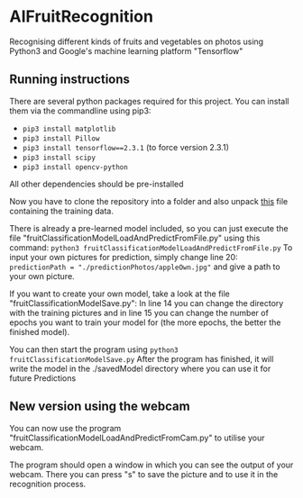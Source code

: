# AIFruitRecognition
Recognising different kinds of fruits and vegetables on photos using Python3 and Google's machine learning platform "Tensorflow"

## Running instructions
 There are several python packages required for this project.
 You can install them via the commandline using pip3:

- ```pip3 install matplotlib```
- ```pip3 install Pillow```
- ```pip3 install tensorflow==2.3.1``` (to force version 2.3.1)
- ```pip3 install scipy```
- ```pip3 install opencv-python```

All other dependencies should be pre-installed

Now you have to clone the repository into a folder and also unpack [this](https://drive.google.com/file/d/1NjBw3OjpYbcKbrk9fxnqXcKJwJHDdFql/view?usp=sharing) file containing the training data.

 There is already a pre-learned model included, so you can just execute the file "fruitClassificationModelLoadAndPredictFromFile.py" using this command:
```python3 fruitClassificationModelLoadAndPredictFromFile.py```
To input your own pictures for prediction, simply change line 20: ```predictionPath = "./predictionPhotos/appleOwn.jpg"``` and give a path to your own picture.


If you want to create your own model, take a look at the file "fruitClassificationModelSave.py":
In line 14 you can change the directory with the training pictures and
in line 15 you can change the number of epochs you want to train your model for (the more epochs, the better the finished model).

You can then start the program using ```python3 fruitClassificationModelSave.py```
After the program has finished, it will write the model in the ./savedModel directory where you can use it for future Predictions

## New version using the webcam
You can now use the program "fruitClassificationModelLoadAndPredictFromCam.py" to utilise your webcam.

The program should open a window in which you can see the output of your webcam. There you can press "s" to save the picture and to use it in the recognition process.
